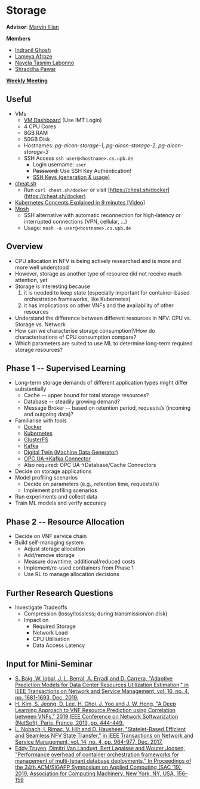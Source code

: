# Storage

**Advisor**: [Marvin Illian](https://github.com/OrangeOnBlack)

**Members**

* [Indranil Ghosh](https://github.com/indra-dxprt)
* [Lameya Afroze](https://github.com/lameya116)
* [Nayela Tasnim Labonno](https://github.com/NayelaTasnimLabonno)
* [Shraddha Pawar](https://github.com/shraddha291996)

**[Weekly Meeting](https://bbb.imt.uni-paderborn.de/b/mar-cze-jjj)**

## Useful

* VMs
    * [VM Dashboard](https://vsc.cs.uni-paderborn.de/ui/) (Use IMT Login)
    * 4 CPU Cores
    * 8GB RAM
    * 50GB Disk
    * Hostnames: *pg-aicon-storage-1*, *pg-aicon-storage-2*, *pg-aicon-storage-3*
    * SSH Access ``ssh user@<hostname>.cs.upb.de``
        * Login username: ``user``
        * ~~Password:~~ Use SSH Key Authentication!
        * [SSH Keys (generation \& usage)](https://www.ssh.com/ssh/copy-id)
* [cheat.sh](https://cheat.sh/)
    * Run ``curl cheat.sh/docker`` or visit [https://cheat.sh/docker](https://cheat.sh/docker) 
* [Kubernetes Concepts Explained in 9 minutes \[Video\]](https://youtu.be/QJ4fODH6DXI)
* [Mosh](https://mosh.org/)
    * SSH alternative with automatic reconnection for high-latency or interrupted connections (VPN, cellular, ...)
    * Usage: ``mosh -a user@<hostname>.cs.upb.de``

## Overview

* CPU allocation in NFV is being actively researched and is more and more well understood
* However, storage as another type of resource did not receive much attention, yet
* Storage is interesting because
    1. it is needed to keep state (especially important for container-based orchestration frameworks, like Kubernetes)
    2. it has implications on other VNFs and the availability of other resources
* Understand the difference between different resources in NFV: CPU vs. Storage vs. Network
* How can we characterise storage consumption?/How do characterisations of CPU consumption compare?
* Which parameters are suited to use ML to determine long-term required storage resources?

## Phase 1 -- Supervised Learning

* Long-term storage demands of different application types might differ substantially
    - Cache -- upper bound for total storage resources?
    - Database -- steadily growing demand?
    - Message Broker -- based on retention period, requests/s (incoming and outgoing data)?
* Familiarise with tools
    * [Docker](https://www.katacoda.com/courses/docker)
    * [Kubernetes](https://github.com/OrangeOnBlack/auto-kubernetes-setup)
    * [GlusterFS](https://github.com/OrangeOnBlack/stateful-kubernetes)
    * [Kafka](https://github.com/OrangeOnBlack/kafka)
    * [Digital Twin (Machine Data Generator)](https://github.com/OrangeOnBlack/tng-industrial-pilot/tree/master/vnfs/dt-digitaltwin-docker/containers)
    * [OPC UA&rarr;Kafka Connector](https://github.com/OrangeOnBlack/opc_ua_kafka_connector)
    * Also required: OPC UA&rarr;Database/Cache Connectors
* Decide on storage applications
* Model profiling scenarios
    * Decide on parameters (e.g., retention time, requests/s)
    * Implement profiling scenarios
* Run experiments and collect data
* Train ML models and verify accuracy

## Phase 2 -- Resource Allocation

* Decide on VNF service chain
* Build self-managing system
    * Adjust storage allocation
    * Add/remove storage
    * Measure downtime, additional/reduced costs
    * Implement/re-used conttainers from Phase 1
    * Use RL to manage allocation decisions

## Further Research Questions

* Investigate Tradeoffs
    * Compression (lossy/lossless; during transmission/on disk)
    * Impact on
        * Required Storage
        * Network Load
        * CPU Utilisation
        * Data Access Latency


## Input for Mini-Seminar

* [S. Baig, W. Iqbal, J. L. Berral, A. Erradi and D. Carrera, "Adaptive Prediction Models for Data Center Resources Utilization Estimation," in IEEE Transactions on Network and Service Management, vol. 16, no. 4, pp. 1681-1693, Dec. 2019.](https://ieeexplore.ieee.org/document/8786216)
* [H. Kim, S. Jeong, D. Lee, H. Choi, J. Yoo and J. W. Hong, "A Deep Learning Approach to VNF Resource Prediction using Correlation between VNFs," 2019 IEEE Conference on Network Softwarization (NetSoft), Paris, France, 2019, pp. 444-449.](https://ieeexplore.ieee.org/document/8806620)
* [L. Nobach, I. Rimac, V. Hilt and D. Hausheer, "Statelet-Based Efficient and Seamless NFV State Transfer," in IEEE Transactions on Network and Service Management, vol. 14, no. 4, pp. 964-977, Dec. 2017.](https://ieeexplore.ieee.org/document/8058500)
* [Eddy Truyen, Dimitri Van Landuyt, Bert Lagaisse and Wouter Joosen, "Performance overhead of container orchestration frameworks for management of multi-tenant database deployments," In Proceedings of the 34th ACM/SIGAPP Symposium on Applied Computing (SAC ’19), 2019, Association for Computing Machinery, New York, NY, USA, 156–159
](https://dl.acm.org/doi/10.1145/3297280.3297536)
